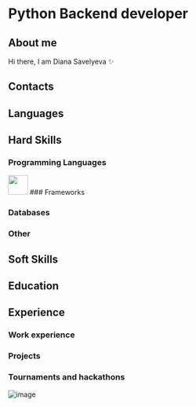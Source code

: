 # Python Backend developer

## About me
Hi there, I am Diana Savelyeva ✨


## Contacts


## Languages

## Hard Skills

### Programming Languages

<img width=40 height=40 src="https://cdn.jsdelivr.net/gh/devicons/devicon/icons/python/python-original.svg" />
### Frameworks

### Databases

### Other


## Soft Skills

## Education


## Experience

### Work experience

### Projects

### Tournaments and hackathons


![image](https://img.shields.io/badge/Python-FFD43B?style=for-the-badge&logo=python&logoColor=blue)
